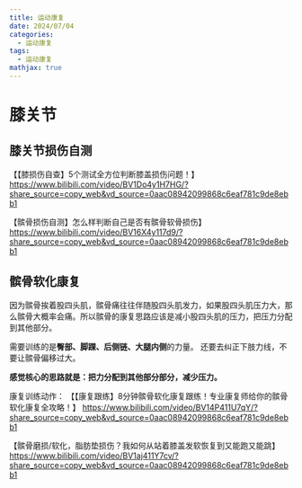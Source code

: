 ```yaml
---
title: 运动康复
date: 2024/07/04
categories:
  - 运动康复
tags:
  - 运动康复
mathjax: true
---
```


# 膝关节

## 膝关节损伤自测
【【膝损伤自查】5个测试全方位判断膝盖损伤问题！】 https://www.bilibili.com/video/BV1Do4y1H7HG/?share_source=copy_web&vd_source=0aac08942099868c6eaf781c9de8ebb1

【髌骨损伤自测】怎么样判断自己是否有髌骨软骨损伤】 https://www.bilibili.com/video/BV16X4y117d9/?share_source=copy_web&vd_source=0aac08942099868c6eaf781c9de8ebb1

## 髌骨软化康复

因为髌骨挨着股四头肌，髌骨痛往往伴随股四头肌发力，如果股四头肌压力大，那么髌骨大概率会痛。所以髌骨的康复思路应该是减小股四头肌的压力，把压力分配到其他部分。



需要训练的是**臀部、脚踝、后侧链、大腿内侧**的力量。
还要去纠正下肢力线，不要让髌骨偏移过大。

**感觉核心的思路就是：把力分配到其他部分部分，减少压力。**

康复训练动作：
【【康复跟练】8分钟髌骨软化康复跟练！专业康复师给你的髌骨软化康复全攻略！】 https://www.bilibili.com/video/BV14P411U7qY/?share_source=copy_web&vd_source=0aac08942099868c6eaf781c9de8ebb1

【髌骨磨损/软化，脂肪垫损伤？我如何从站着膝盖发软恢复到又能跑又能跳】 https://www.bilibili.com/video/BV1aj411Y7cv/?share_source=copy_web&vd_source=0aac08942099868c6eaf781c9de8ebb1

